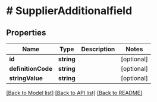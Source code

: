 # # SupplierAdditionalfield

## Properties

Name | Type | Description | Notes
------------ | ------------- | ------------- | -------------
**id** | **string** |  | [optional]
**definitionCode** | **string** |  | [optional]
**stringValue** | **string** |  | [optional]

[[Back to Model list]](../../README.md#models) [[Back to API list]](../../README.md#endpoints) [[Back to README]](../../README.md)

